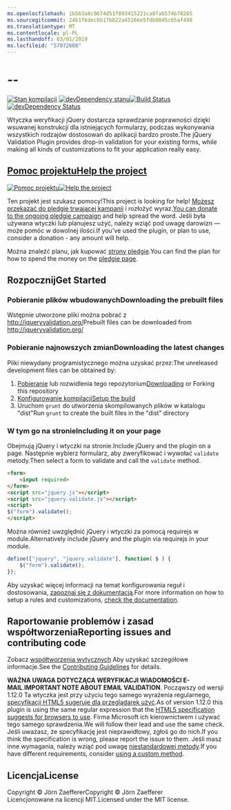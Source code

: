 ```yaml
---
ms.openlocfilehash: 1b563a8c0674d51f893415221ca8fab574b78265
ms.sourcegitcommit: 24b1f6decbb17bb22a45166e5fdb0845c65af498
ms.translationtype: MT
ms.contentlocale: pl-PL
ms.lasthandoff: 03/01/2019
ms.locfileid: "57072608"
---
```

<a name="--"></a>--
================================

<span data-ttu-id="6f2cb-101">[![Stan kompilacji](https://secure.travis-ci.org/jzaefferer/jquery-validation.png)](http://travis-ci.org/jzaefferer/jquery-validation)
[![devDependency stanu](https://david-dm.org/jzaefferer/jquery-validation/dev-status.png?theme=shields.io)](https://david-dm.org/jzaefferer/jquery-validation#info=devDependencies)</span><span class="sxs-lookup"><span data-stu-id="6f2cb-101">[![Build Status](https://secure.travis-ci.org/jzaefferer/jquery-validation.png)](http://travis-ci.org/jzaefferer/jquery-validation)
[![devDependency Status](https://david-dm.org/jzaefferer/jquery-validation/dev-status.png?theme=shields.io)](https://david-dm.org/jzaefferer/jquery-validation#info=devDependencies)</span></span>

<span data-ttu-id="6f2cb-102">Wtyczka weryfikacji jQuery dostarcza sprawdzanie poprawności dzięki wsuwanej konstrukcji dla istniejących formularzy, podczas wykonywania wszystkich rodzajów dostosowań do aplikacji bardzo proste.</span><span class="sxs-lookup"><span data-stu-id="6f2cb-102">The jQuery Validation Plugin provides drop-in validation for your existing forms, while making all kinds of customizations to fit your application really easy.</span></span>

## <a name="help-the-projecthttppledgiecomcampaigns18159"></a>[<span data-ttu-id="6f2cb-103">Pomoc projektu</span><span class="sxs-lookup"><span data-stu-id="6f2cb-103">Help the project</span></span>](http://pledgie.com/campaigns/18159)

<span data-ttu-id="6f2cb-104">[![Pomoc projektu](http://www.pledgie.com/campaigns/18159.png?skin_name=chrome)](http://pledgie.com/campaigns/18159)</span><span class="sxs-lookup"><span data-stu-id="6f2cb-104">[![Help the project](http://www.pledgie.com/campaigns/18159.png?skin_name=chrome)](http://pledgie.com/campaigns/18159)</span></span>

<span data-ttu-id="6f2cb-105">Ten projekt jest szukasz pomocy!</span><span class="sxs-lookup"><span data-stu-id="6f2cb-105">This project is looking for help!</span></span> <span data-ttu-id="6f2cb-106">[Możesz przekazać do pledgie trwającej kampanii](http://pledgie.com/campaigns/18159) i rozłożyć wyraz.</span><span class="sxs-lookup"><span data-stu-id="6f2cb-106">[You can donate to the ongoing pledgie campaign](http://pledgie.com/campaigns/18159) and help spread the word.</span></span> <span data-ttu-id="6f2cb-107">Jeśli była używana wtyczki lub planujesz użyć, należy wziąć pod uwagę darowizn — może pomóc w dowolnej ilości.</span><span class="sxs-lookup"><span data-stu-id="6f2cb-107">If you've used the plugin, or plan to use, consider a donation - any amount will help.</span></span>

<span data-ttu-id="6f2cb-108">Można znaleźć planu, jak kupować [strony pledgie](http://pledgie.com/campaigns/18159).</span><span class="sxs-lookup"><span data-stu-id="6f2cb-108">You can find the plan for how to spend the money on the [pledgie page](http://pledgie.com/campaigns/18159).</span></span>

## <a name="get-started"></a><span data-ttu-id="6f2cb-109">Rozpocznij</span><span class="sxs-lookup"><span data-stu-id="6f2cb-109">Get Started</span></span>

### <a name="downloading-the-prebuilt-files"></a><span data-ttu-id="6f2cb-110">Pobieranie plików wbudowanych</span><span class="sxs-lookup"><span data-stu-id="6f2cb-110">Downloading the prebuilt files</span></span>

<span data-ttu-id="6f2cb-111">Wstępnie utworzone pliki można pobrać z http://jqueryvalidation.org/</span><span class="sxs-lookup"><span data-stu-id="6f2cb-111">Prebuilt files can be downloaded from http://jqueryvalidation.org/</span></span>

### <a name="downloading-the-latest-changes"></a><span data-ttu-id="6f2cb-112">Pobieranie najnowszych zmian</span><span class="sxs-lookup"><span data-stu-id="6f2cb-112">Downloading the latest changes</span></span>

<span data-ttu-id="6f2cb-113">Pliki niewydany programistycznego można uzyskać przez:</span><span class="sxs-lookup"><span data-stu-id="6f2cb-113">The unreleased development files can be obtained by:</span></span>

 1. <span data-ttu-id="6f2cb-114">[Pobieranie](https://github.com/jzaefferer/jquery-validation/archive/master.zip) lub rozwidlenia tego repozytorium</span><span class="sxs-lookup"><span data-stu-id="6f2cb-114">[Downloading](https://github.com/jzaefferer/jquery-validation/archive/master.zip) or Forking this repository</span></span>
 2. [<span data-ttu-id="6f2cb-115">Konfigurowanie kompilacji</span><span class="sxs-lookup"><span data-stu-id="6f2cb-115">Setup the build</span></span>](CONTRIBUTING.md#build-setup)
 3. <span data-ttu-id="6f2cb-116">Uruchom `grunt` do utworzenia skompilowanych plików w katalogu "dist"</span><span class="sxs-lookup"><span data-stu-id="6f2cb-116">Run `grunt` to create the built files in the "dist" directory</span></span>

### <a name="including-it-on-your-page"></a><span data-ttu-id="6f2cb-117">W tym go na stronie</span><span class="sxs-lookup"><span data-stu-id="6f2cb-117">Including it on your page</span></span>

<span data-ttu-id="6f2cb-118">Obejmują jQuery i wtyczki na stronie.</span><span class="sxs-lookup"><span data-stu-id="6f2cb-118">Include jQuery and the plugin on a page.</span></span> <span data-ttu-id="6f2cb-119">Następnie wybierz formularz, aby zweryfikować i wywołać `validate` metody.</span><span class="sxs-lookup"><span data-stu-id="6f2cb-119">Then select a form to validate and call the `validate` method.</span></span>

```html
<form>
    <input required>
</form>
<script src="jquery.js"></script>
<script src="jquery.validate.js"></script>
<script>
$("form").validate();
</script>
```

<span data-ttu-id="6f2cb-120">Można również uwzględnić jQuery i wtyczki za pomocą requirejs w module.</span><span class="sxs-lookup"><span data-stu-id="6f2cb-120">Alternatively include jQuery and the plugin via requirejs in your module.</span></span>

```js
define(["jquery", "jquery.validate"], function( $ ) {
    $("form").validate();
});
```

<span data-ttu-id="6f2cb-121">Aby uzyskać więcej informacji na temat konfigurowania reguł i dostosowania, [zapoznaj się z dokumentacją](http://jqueryvalidation.org/documentation/).</span><span class="sxs-lookup"><span data-stu-id="6f2cb-121">For more information on how to setup a rules and customizations, [check the documentation](http://jqueryvalidation.org/documentation/).</span></span>

## <a name="reporting-issues-and-contributing-code"></a><span data-ttu-id="6f2cb-122">Raportowanie problemów i zasad współtworzenia</span><span class="sxs-lookup"><span data-stu-id="6f2cb-122">Reporting issues and contributing code</span></span>

<span data-ttu-id="6f2cb-123">Zobacz [współtworzenia wytycznych](CONTRIBUTING.md) Aby uzyskać szczegółowe informacje.</span><span class="sxs-lookup"><span data-stu-id="6f2cb-123">See the [Contributing Guidelines](CONTRIBUTING.md) for details.</span></span>

<span data-ttu-id="6f2cb-124">**WAŻNA UWAGA DOTYCZĄCA WERYFIKACJI WIADOMOŚCI E-MAIL**.</span><span class="sxs-lookup"><span data-stu-id="6f2cb-124">**IMPORTANT NOTE ABOUT EMAIL VALIDATION**.</span></span> <span data-ttu-id="6f2cb-125">Począwszy od wersji 1.12.0 Ta wtyczka jest przy użyciu tego samego wyrażenia regularnego, [specyfikacji HTML5 sugeruje dla przeglądarek użyć](https://html.spec.whatwg.org/multipage/forms.html#valid-e-mail-address).</span><span class="sxs-lookup"><span data-stu-id="6f2cb-125">As of version 1.12.0 this plugin is using the same regular expression that the [HTML5 specification suggests for browsers to use](https://html.spec.whatwg.org/multipage/forms.html#valid-e-mail-address).</span></span> <span data-ttu-id="6f2cb-126">Firma Microsoft ich kierownictwem i używać tego samego sprawdzenia.</span><span class="sxs-lookup"><span data-stu-id="6f2cb-126">We will follow their lead and use the same check.</span></span> <span data-ttu-id="6f2cb-127">Jeśli uważasz, że specyfikację jest nieprawidłowy, zgłoś go do nich.</span><span class="sxs-lookup"><span data-stu-id="6f2cb-127">If you think the specification is wrong, please report the issue to them.</span></span> <span data-ttu-id="6f2cb-128">Jeśli masz inne wymagania, należy wziąć pod uwagę [niestandardowej metody](http://jqueryvalidation.org/jQuery.validator.addMethod/).</span><span class="sxs-lookup"><span data-stu-id="6f2cb-128">If you have different requirements, consider [using a custom method](http://jqueryvalidation.org/jQuery.validator.addMethod/).</span></span>

## <a name="license"></a><span data-ttu-id="6f2cb-129">Licencja</span><span class="sxs-lookup"><span data-stu-id="6f2cb-129">License</span></span>
<span data-ttu-id="6f2cb-130">Copyright &copy; Jörn Zaefferer</span><span class="sxs-lookup"><span data-stu-id="6f2cb-130">Copyright &copy; Jörn Zaefferer</span></span><br>
<span data-ttu-id="6f2cb-131">Licencjonowane na licencji MIT.</span><span class="sxs-lookup"><span data-stu-id="6f2cb-131">Licensed under the MIT license.</span></span>
